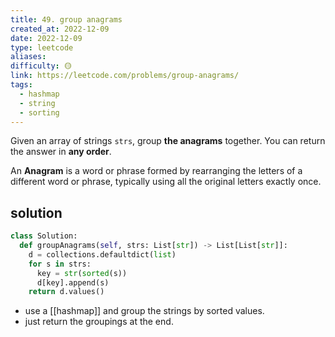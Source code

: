 ```yaml
---
title: 49. group anagrams
created_at: 2022-12-09
date: 2022-12-09
type: leetcode
aliases: 
difficulty: 🟡
link: https://leetcode.com/problems/group-anagrams/
tags:
  - hashmap
  - string
  - sorting
---
```


Given an array of strings `strs`, group **the anagrams** together. You can return the answer in **any order**.

An **Anagram** is a word or phrase formed by rearranging the letters of a different word or phrase, typically using all the original letters exactly once.

## solution

```python
class Solution:
  def groupAnagrams(self, strs: List[str]) -> List[List[str]]:
    d = collections.defaultdict(list) 
    for s in strs:
      key = str(sorted(s))
      d[key].append(s) 
    return d.values()
```

- use a [[hashmap]] and group the strings by sorted values.
- just return the groupings at the end.
